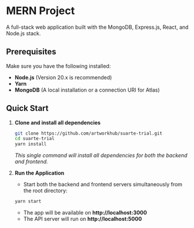 # MERN Project

A full-stack web application built with the MongoDB, Express.js, React, and Node.js stack.

## Prerequisites

Make sure you have the following installed:
- **Node.js** (Version 20.x is recommended)
- **Yarn**
- **MongoDB** (A local installation or a connection URI for Atlas)

## Quick Start

1.  **Clone and install all dependencies**
    ```bash
    git clone https://github.com/artworkhub/suarte-trial.git
    cd suarte-trial
    yarn install
    ```
    *This single command will install all dependencies for both the backend and frontend.*

2.  **Run the Application**
    - Start both the backend and frontend servers simultaneously from the root directory:
    ```bash
    yarn start
    ```
    - The app will be available on **http://localhost:3000**
    - The API server will run on **http://localhost:5000**